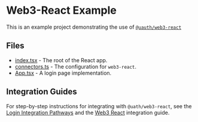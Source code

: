 # Web3-React Example

This is an example project demonstrating the use of [`@uauth/web3-react`](../../packages/web3-react/)

## Files

- [index.tsx](./src/index.tsx) - The root of the React app.
- [connectors.ts](./src/connectors.ts) - The configuration for `web3-react`.
- [App.tsx](./src/App.tsx) - A login page implementation.

## Integration Guides

For step-by-step instructions for integrating with `@uath/web3-react`, see the [Login Integration Pathways](https://docs.unstoppabledomains.com/login-with-unstoppable/get-started-login/integration-pathways/) and the [Web3 React](https://docs.unstoppabledomains.com/login-with-unstoppable/login-integration-guides/web3-react-guide/) integration guide.
